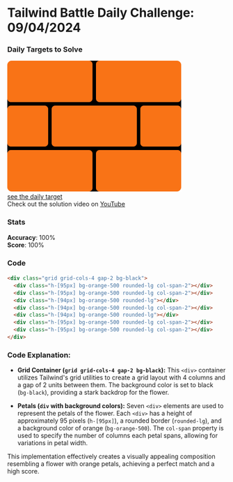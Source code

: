 # Tailwind Battle Daily Challenge: 09/04/2024

### Daily Targets to Solve

![picture of daily target](./images/09.png)  
[see the daily target](https://www.tailwindbattle.com/play/22)  
Check out the solution video on [YouTube](https://www.youtube.com/watch?v=FG1ihMr7tfo)

### Stats

**Accuracy**: 100%  
**Score**: 100%

### Code

```html
<div class="grid grid-cols-4 gap-2 bg-black">
  <div class="h-[95px] bg-orange-500 rounded-lg col-span-2"></div>
  <div class="h-[95px] bg-orange-500 rounded-lg col-span-2"></div>
  <div class="h-[94px] bg-orange-500 rounded-lg"></div>
  <div class="h-[94px] bg-orange-500 rounded-lg col-span-2"></div>
  <div class="h-[94px] bg-orange-500 rounded-lg"></div>
  <div class="h-[95px] bg-orange-500 rounded-lg col-span-2"></div>
  <div class="h-[95px] bg-orange-500 rounded-lg col-span-2"></div>
</div>
```

### Code Explanation:

- **Grid Container (`grid grid-cols-4 gap-2 bg-black`):** This `<div>` container utilizes Tailwind's grid utilities to create a grid layout with 4 columns and a gap of 2 units between them. The background color is set to black (`bg-black`), providing a stark backdrop for the flower.

- **Petals (`div` with background colors):** Seven `<div>` elements are used to represent the petals of the flower. Each `<div>` has a height of approximately 95 pixels (`h-[95px]`), a rounded border (`rounded-lg`), and a background color of orange (`bg-orange-500`). The `col-span` property is used to specify the number of columns each petal spans, allowing for variations in petal width.

This implementation effectively creates a visually appealing composition resembling a flower with orange petals, achieving a perfect match and a high score.